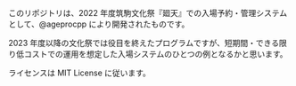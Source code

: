 このリポジトリは、2022 年度筑駒文化祭『廻天』での入場予約・管理システムとして、@ageprocpp により開発されたものです。

2023 年度以降の文化祭では役目を終えたプログラムですが、短期間・できる限り低コストでの運用を想定した入場システムのひとつの例となるかと思います。

ライセンスは MIT License に従います。
